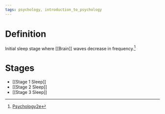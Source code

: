 ```yaml
---
tags: psychology, introduction_to_psychology
---
```


# Definition

Initial sleep stage where [[Brain]] waves decrease in frequency.[^1]

# Stages
- [[Stage 1 Sleep]]
- [[Stage 2 Sleep]]
- [[Stage 3 Sleep]]

[^1]: [Psychology2e](zotero://open-pdf/library/items/SSTBV7L5?page=129)